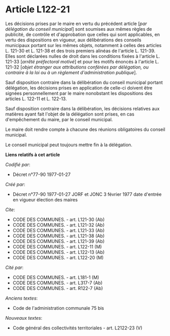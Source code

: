 # Article L122-21

Les décisions prises par le maire en vertu du précédent article [*par délégation du conseil municipal*] sont soumises aux
mêmes règles de publicité, de contrôle et d'approbation que celles qui sont applicables, en vertu des dispositions en
vigueur, aux délibérations des conseils municipaux portant sur les mêmes objets, notamment à celles des articles L. 121-30 et
L. 121-38 et des trois premiers alinéas de l'article L. 121-39. Elles sont déclarées nulles de droit dans les conditions
fixées à l'article L. 121-33 [*arrêté préfectoral motivé*] et pour les motifs énoncés à l'article L. 121-32 [*objet étranger
aux attributions conférées par délégation, ou contraire à la loi ou à un règlement d'administration publique*]. 

Sauf disposition contraire dans la délibération du conseil municipal portant délégation, les décisions prises en application
de celle-ci doivent être signées personnellement par le maire nonobstant les dispositions des articles L. 122-11 et L.
122-13. 

Sauf disposition contraire dans la délibération, les décisions relatives aux matières ayant fait l'objet de la délégation
sont prises, en cas d'empêchement du maire, par le conseil municipal. 

Le maire doit rendre compte à chacune des réunions obligatoires du conseil municipal. 

Le conseil municipal peut toujours mettre fin à la délégation.

**Liens relatifs à cet article**

_Codifié par_:

  - Décret n°77-90 1977-01-27

_Créé par_:

  - Décret n°77-90 1977-01-27 JORF et JONC 3 février 1977 date d'entrée en vigueur élection des maires

_Cite_:

  - CODE DES COMMUNES. - art. L121-30 (Ab)
  - CODE DES COMMUNES. - art. L121-32 (Ab)
  - CODE DES COMMUNES. - art. L121-33 (Ab)
  - CODE DES COMMUNES. - art. L121-38 (Ab)
  - CODE DES COMMUNES. - art. L121-39 (Ab)
  - CODE DES COMMUNES. - art. L122-11 (M)
  - CODE DES COMMUNES. - art. L122-13 (Ab)
  - CODE DES COMMUNES. - art. L122-20 (M)

_Cité par_:

  - CODE DES COMMUNES. - art. L181-1 (M)
  - CODE DES COMMUNES. - art. L317-7 (Ab)
  - CODE DES COMMUNES. - art. R122-7 (Ab)

_Anciens textes_:

  - Code de l'administration communale 75 bis

_Nouveaux textes_:

  - Code général des collectivités territoriales - art. L2122-23 (V)
